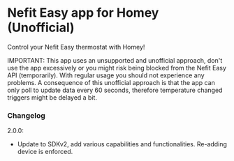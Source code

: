 # Nefit Easy app for Homey (Unofficial)

Control your Nefit Easy thermostat with Homey!

IMPORTANT: This app uses an unsupported and unofficial approach, don't use the app excessively or you might risk being blocked from the Nefit Easy API (temporarily). With regular usage you should not experience any problems. A consequence of this unofficial approach is that the app can only poll to update data every 60 seconds, therefore temperature changed triggers might be delayed a bit.

### Changelog
2.0.0:
- Update to SDKv2, add various capabilities and functionalities. Re-adding device is enforced.
